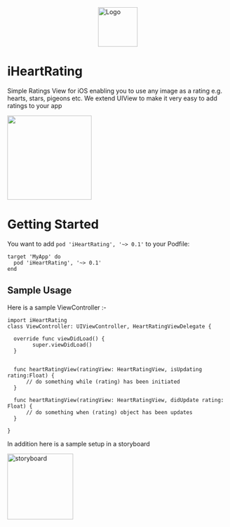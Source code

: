 <img src="https://raw.github.com/garethpaul/iheartrating/master/assets/logo.png" width="90" alt="Logo" style="display:block; margin-left: auto; margin-right: auto; width:90px;" />

# iHeartRating
Simple Ratings View for iOS enabling you to use any image as a rating e.g. hearts, stars, pigeons etc. We extend UIView to make it very easy to add ratings to your app

<img src="https://raw.githubusercontent.com/garethpaul/iHeartRating/master/screenshots/heart_app_example.gif" width="192">

# Getting Started
You want to add `pod 'iHeartRating', '~> 0.1'` to your Podfile:

```
target 'MyApp' do
  pod 'iHeartRating', '~> 0.1'
end
```

## Sample Usage

Here is a sample ViewController :-

```
import iHeartRating
class ViewController: UIViewController, HeartRatingViewDelegate {

  override func viewDidLoad() {
        super.viewDidLoad()
  }


  func heartRatingView(ratingView: HeartRatingView, isUpdating rating:Float) {
      // do something while (rating) has been initiated
  }

  func heartRatingView(ratingView: HeartRatingView, didUpdate rating: Float) {
      // do something when (rating) object has been updates
  }

}
```

In addition here is a sample setup in a storyboard

<img src="https://raw.github.com/garethpaul/iheartrating/master/assets/storyboard.png" alt="storyboard" style="width:150px" />
